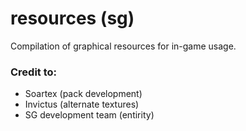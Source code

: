 # resources (sg)
Compilation of graphical resources for in-game usage.

### Credit to:
 - Soartex (pack development)
 - Invictus (alternate textures)
 - SG development team (entirity)
